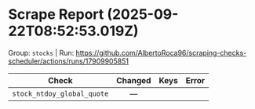 # Scrape Report (2025-09-22T08:52:53.019Z)

Group: `stocks`  |  Run: https://github.com/AlbertoRoca96/scraping-checks-scheduler/actions/runs/17909905851

| Check | Changed | Keys | Error |
|---|:---:|:--|:--|
| `stock_ntdoy_global_quote` | — |  |  |
